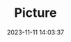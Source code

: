 ---
weight: 1
images:
- /images/edited/37.jpeg
title: Picture
date: 2023-11-11 14:03:37
tags:
- luminar
- work
---